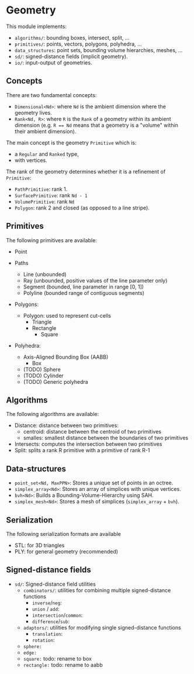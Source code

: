 # Geometry

This module implements:

- `algorithms/`: bounding boxes, intersect, split, ...
- `primitives/`: points, vectors, polygons, polyhedra, ...
- `data_structures`: point sets, bounding volume hierarchies, meshes, ...
- `sd/`: signed-distance fields (implicit geometry).
- `io/`: input-output of geometries.

## Concepts

There are two fundamental concepts:

- `Dimensional<Nd>`: where `Nd` is the ambient dimension where the geometry lives.
- `Rank<Nd, R>`: where `R` is the `Rank` of a geometry within its ambient
  dimension (e.g. `R == Nd` means that a geometry is a "volume" within their
  ambient dimension).

The main concept is the geometry `Primitive` which is:
  - a `Regular` and `Ranked`  type,
  - with vertices.

The rank of the geometry determines whether it is a refinement of `Primitive`:

  - `PathPrimitive`: rank 1.
  - `SurfacePrimitive`: rank `Nd - 1`
  - `VolumePrimitive`: rank `Nd`
  - `Polygon`: rank 2 and closed (as opposed to a line stripe).


## Primitives

The following primitives are available:

- Point
- Paths
  - Line (unbounded)
  - Ray (unbounded, positive values of the line parameter only)
  - Segment (bounded, line parameter in range [0, 1])
  - Polyline (bounded range of contiguous segments)
- Polygons:
  - Polygon: used to represent cut-cells
    - Triangle
    - Rectangle
      - Square

- Polyhedra:
  - Axis-Aligned Bounding Box (AABB)
    - Box
  - (TODO) Sphere
  - (TODO) Cylinder
  - (TODO) Generic polyhedra

## Algorithms

The following algorithms are available:

- Distance: distance between two primitives:
  - centroid: distance between the centroid of two primitives
  - smalles: smallest distance between the boundaries of two primitives
- Intersects: computes the intersection between two primitives
- Split: splits a rank R primitive with a primitive of rank R-1

## Data-structures

- `point_set<Nd, MaxPPN>`: Stores a unique set of points in an octree.
- `simplex_array<Nd>`: Stores an array of simplices with unique vertices.
- `bvh<Nd>`: Builds a Bounding-Volume-Hierarchy using SAH.
- `simplex_mesh<Nd>`: Stores a mesh of simplices (`simplex_array` + `bvh`).

## Serialization

The following serialization formats are available

- STL: for 3D triangles
- PLY: for general geometry (recommended)

## Signed-distance fields

- `sd/`: Signed-distance field utilities
  - `combinators/`: utilities for combining multiple signed-distance functions
    - `inverse`/`neg`:
    - `union` / `add`:
    - `intersection`/`common`:
    - `difference`/`sub`:
  - `adaptors/`: utilities for modifying single signed-distance functions
    - `translation`:
    - `rotation`: 
  - `sphere:`
  - `edge:`
  - `square:`  todo: rename to box
  - `rectangle:`  todo: rename to aabb
